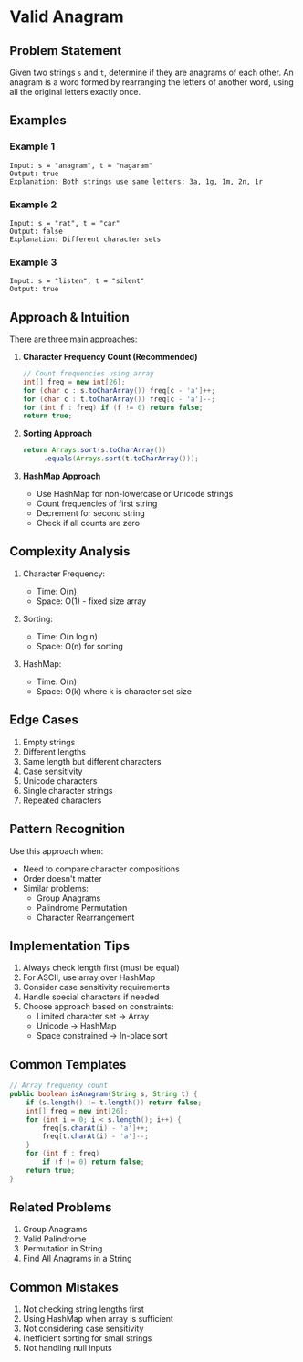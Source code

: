# Valid Anagram

## Problem Statement

Given two strings `s` and `t`, determine if they are anagrams of each other. An anagram is a word formed by rearranging the letters of another word, using all the original letters exactly once.

## Examples

### Example 1

```
Input: s = "anagram", t = "nagaram"
Output: true
Explanation: Both strings use same letters: 3a, 1g, 1m, 2n, 1r
```

### Example 2

```
Input: s = "rat", t = "car"
Output: false
Explanation: Different character sets
```

### Example 3

```
Input: s = "listen", t = "silent"
Output: true
```

## Approach & Intuition

There are three main approaches:

1. **Character Frequency Count (Recommended)**

   ```java
   // Count frequencies using array
   int[] freq = new int[26];
   for (char c : s.toCharArray()) freq[c - 'a']++;
   for (char c : t.toCharArray()) freq[c - 'a']--;
   for (int f : freq) if (f != 0) return false;
   return true;
   ```

2. **Sorting Approach**

   ```java
   return Arrays.sort(s.toCharArray())
        .equals(Arrays.sort(t.toCharArray()));
   ```

3. **HashMap Approach**
   - Use HashMap for non-lowercase or Unicode strings
   - Count frequencies of first string
   - Decrement for second string
   - Check if all counts are zero

## Complexity Analysis

1. Character Frequency:

   - Time: O(n)
   - Space: O(1) - fixed size array

2. Sorting:

   - Time: O(n log n)
   - Space: O(n) for sorting

3. HashMap:
   - Time: O(n)
   - Space: O(k) where k is character set size

## Edge Cases

1. Empty strings
2. Different lengths
3. Same length but different characters
4. Case sensitivity
5. Unicode characters
6. Single character strings
7. Repeated characters

## Pattern Recognition

Use this approach when:

- Need to compare character compositions
- Order doesn't matter
- Similar problems:
  - Group Anagrams
  - Palindrome Permutation
  - Character Rearrangement

## Implementation Tips

1. Always check length first (must be equal)
2. For ASCII, use array over HashMap
3. Consider case sensitivity requirements
4. Handle special characters if needed
5. Choose approach based on constraints:
   - Limited character set → Array
   - Unicode → HashMap
   - Space constrained → In-place sort

## Common Templates

```java
// Array frequency count
public boolean isAnagram(String s, String t) {
    if (s.length() != t.length()) return false;
    int[] freq = new int[26];
    for (int i = 0; i < s.length(); i++) {
        freq[s.charAt(i) - 'a']++;
        freq[t.charAt(i) - 'a']--;
    }
    for (int f : freq)
        if (f != 0) return false;
    return true;
}
```

## Related Problems

1. Group Anagrams
2. Valid Palindrome
3. Permutation in String
4. Find All Anagrams in a String

## Common Mistakes

1. Not checking string lengths first
2. Using HashMap when array is sufficient
3. Not considering case sensitivity
4. Inefficient sorting for small strings
5. Not handling null inputs
